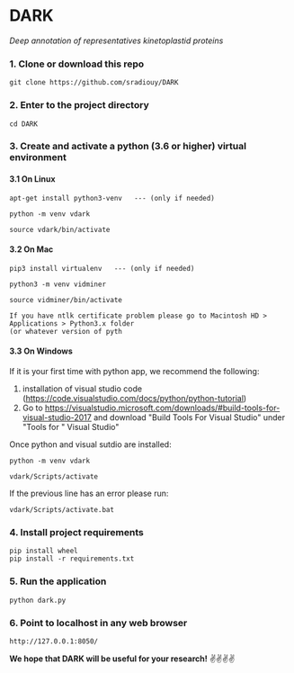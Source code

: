 # DARK
*Deep annotation of representatives kinetoplastid proteins*


### 1. Clone or download this repo

```
git clone https://github.com/sradiouy/DARK
```

### 2. Enter to the project directory

```
cd DARK
```

### 3. Create and activate a python (3.6 or higher) virtual environment  


#### 3.1 On Linux

```
apt-get install python3-venv   --- (only if needed)

python -m venv vdark

source vdark/bin/activate
````

#### 3.2 On Mac

```
pip3 install virtualenv   --- (only if needed)

python3 -m venv vidminer

source vidminer/bin/activate

If you have ntlk certificate problem please go to Macintosh HD > Applications > Python3.x folder 
(or whatever version of pyth
````

#### 3.3 On Windows 
 
 If it is your first time with python app, we recommend the following: 
  
  1. installation of visual studio code (https://code.visualstudio.com/docs/python/python-tutorial)
  1. Go to https://visualstudio.microsoft.com/downloads/#build-tools-for-visual-studio-2017 and download "Build Tools For Visual Studio" under "Tools for " Visual Studio"

Once python and visual sutdio are installed:

```
python -m venv vdark

vdark/Scripts/activate 
````
If the previous line has an error please run:

```
vdark/Scripts/activate.bat 

```

### 4. Install project requirements

```
pip install wheel
pip install -r requirements.txt
```

### 5. Run the application

```
python dark.py
```

### 6. Point to localhost in any web browser

````
http://127.0.0.1:8050/
````


**We hope that DARK will be useful for your research!** :v::v::v::v:
